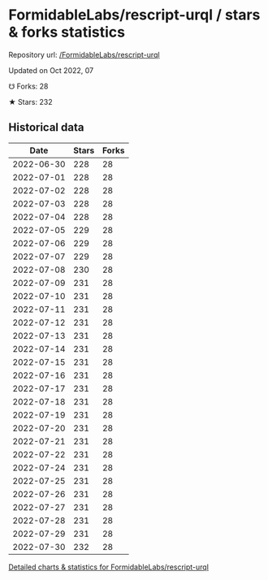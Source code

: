 # FormidableLabs/rescript-urql / stars & forks statistics

Repository url: [/FormidableLabs/rescript-urql](https://github.com/FormidableLabs/rescript-urql)

Updated on Oct 2022, 07

☋ Forks: 28

★ Stars: 232

## Historical data
| Date | Stars | Forks |
|------|-------|-------|
| 2022-06-30 | 228 | 28 | 
| 2022-07-01 | 228 | 28 | 
| 2022-07-02 | 228 | 28 | 
| 2022-07-03 | 228 | 28 | 
| 2022-07-04 | 228 | 28 | 
| 2022-07-05 | 229 | 28 | 
| 2022-07-06 | 229 | 28 | 
| 2022-07-07 | 229 | 28 | 
| 2022-07-08 | 230 | 28 | 
| 2022-07-09 | 231 | 28 | 
| 2022-07-10 | 231 | 28 | 
| 2022-07-11 | 231 | 28 | 
| 2022-07-12 | 231 | 28 | 
| 2022-07-13 | 231 | 28 | 
| 2022-07-14 | 231 | 28 | 
| 2022-07-15 | 231 | 28 | 
| 2022-07-16 | 231 | 28 | 
| 2022-07-17 | 231 | 28 | 
| 2022-07-18 | 231 | 28 | 
| 2022-07-19 | 231 | 28 | 
| 2022-07-20 | 231 | 28 | 
| 2022-07-21 | 231 | 28 | 
| 2022-07-22 | 231 | 28 | 
| 2022-07-24 | 231 | 28 | 
| 2022-07-25 | 231 | 28 | 
| 2022-07-26 | 231 | 28 | 
| 2022-07-27 | 231 | 28 | 
| 2022-07-28 | 231 | 28 | 
| 2022-07-29 | 231 | 28 | 
| 2022-07-30 | 232 | 28 | 


[Detailed charts & statistics for FormidableLabs/rescript-urql](https://reviewgithub.com/rep/FormidableLabs/rescript-urql)
